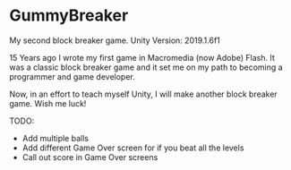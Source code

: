# GummyBreaker
My second block breaker game. Unity Version: 2019.1.6f1

15 Years ago I wrote my first game in Macromedia (now Adobe) Flash. It was a classic block breaker game and it set me on my path to becoming a programmer and game developer.

Now, in an effort to teach myself Unity, I will make another block breaker game. Wish me luck!


TODO:
* Add multiple balls
* Add different Game Over screen for if you beat all the levels
* Call out score in Game Over screens